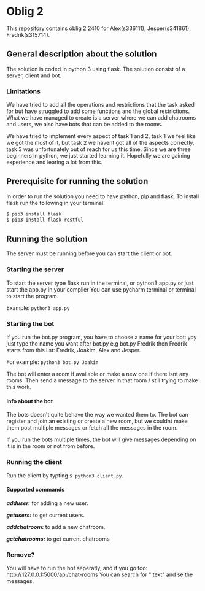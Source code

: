 # Oblig 2
This repository contains oblig 2 2410 for Alex(s336111), Jesper(s341861), Fredrik(s315714).

## General description about the solution
The solution is coded in python 3 using flask. The solution consist of a server, client and bot.

### Limitations
We have tried to add all the operations and restrictions that the task asked for but have struggled to add some
functions and the global restrictions. What we have managed to create is a server where we can add chatrooms and users,
we also have bots that can be added to the rooms.

We have tried to implement every aspect of task 1 and 2, task 1 we feel like we got the most of it, but task 2 we havent
got all of the aspects correctly, task 3 was unfortunately out of reach for us this time. Since we are three beginners
in python, we just started learning it. Hopefully we are gaining experience and learing a lot from this.

## Prerequisite for running the solution
In order to run the solution you need to have python, pip and flask. To install flask run the following in your terminal:

```bash
$ pip3 install flask
$ pip3 install flask-restful
```

## Running the solution
The server must be running before you can start the client or bot.

### Starting the server
To start the server type flask run in the terminal, or python3 app.py or just start the app.py in your compiler
You can use pycharm terminal or terminal to start the program.

Example: `python3 app.py`

### Starting the bot

If you run the bot.py program, you have to choose a name for your bot: yoy just type the name you want after bot.py e.g
bot.py Fredrik then Fredrik starts from this list: Fredrik, Joakim, Alex and Jesper.

For example:
`python3 bot.py Joakim`

The bot will enter a room if available or make a new one if there isnt any rooms. Then send a message to the server in that room / still trying to make this work.

#### Info about the bot
The bots doesn't quite behave the way we wanted them to. The bot can register and join an existing or create a new room, but we couldnt make them post multiple messages or fetch all the messages in the room.

If you run the bots multiple times, the bot will give messages depending on it is in the room or not from before.

### Running the client

Run the client by typting  `$ python3 client.py`. 

#### Supported commands
***adduser:*** for adding a new user.

***getusers:*** to get current users.

***addchatroom:*** to add a new chatroom.

***getchatrooms:*** to get current chatrooms

### Remove? 
You will have to run the bot seperatly, and if you go too: http://127.0.0.1:5000/api/chat-rooms You can search for "
text" and se the messages.
